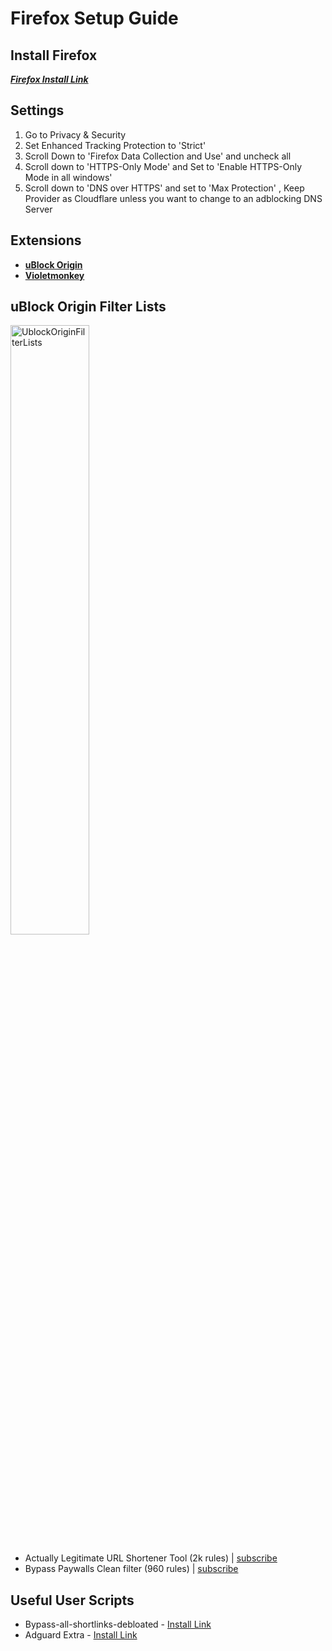 # Firefox Setup Guide

## Install Firefox

[*__Firefox Install Link__*](https://www.mozilla.org/firefox/new/)


## Settings

1. Go to Privacy & Security
2. Set Enhanced Tracking Protection to 'Strict'
3. Scroll Down to 'Firefox Data Collection and Use' and uncheck all 
4. Scroll down to 'HTTPS-Only Mode' and Set to 'Enable HTTPS-Only Mode in all windows'
5. Scroll down to 'DNS over HTTPS' and set to 'Max Protection' , Keep Provider as Cloudflare unless you want to change to an adblocking DNS Server 

## Extensions

* **[uBlock Origin](https://addons.mozilla.org/en-US/firefox/addon/ublock-origin/)**
* **[Violetmonkey](https://addons.mozilla.org/firefox/addon/violentmonkey/)**

## uBlock Origin Filter Lists

<div style="width: 100%; text-align: left;">
    <img src="/Assets/uBlockOriginFilterLists.png" alt="UblockOriginFilterLists" style="width: 50%; height: auto;">
</div>

* Actually Legitimate URL Shortener Tool (2k rules) | [subscribe](https://subscribe.adblockplus.org/?location=https://raw.githubusercontent.com/DandelionSprout/adfilt/master/LegitimateURLShortener.txt&title=Actually%20Legitimate%20URL%20Shortener%20Tool)
* Bypass Paywalls Clean filter (960 rules) | [subscribe](https://subscribe.adblockplus.org/?location=https://raw.githubusercontent.com/bpc-clone/bypass-paywalls-clean-filters/main/bpc-paywall-filter.txt&title=Bypass%20Paywalls%20Clean%20filter)

## Useful User Scripts

* Bypass-all-shortlinks-debloated - [Install Link](https://codeberg.org/Amm0ni4/bypass-all-shortlinks-debloated/raw/branch/main/Bypass_All_Shortlinks.user.js)
* Adguard Extra - [Install Link](https://userscripts.adtidy.org/release/adguard-extra/1.0/adguard-extra.user.js)